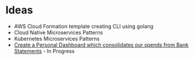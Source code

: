 # Ideas
- AWS Cloud Formation template creating CLI using golang
- Cloud Native Microservices Patterns
- Kubernetes Microservices Patterns
- [Create a Personal Dashboard which consolidates our spends from Bank Statements](https://github.com/TechPrimers/spent) - In Progress
